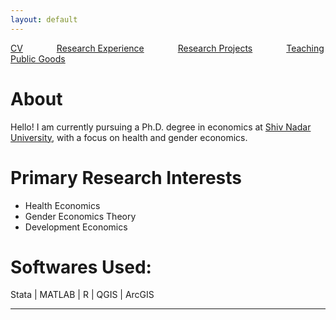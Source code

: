 ```yaml
---
layout: default
---
```


[CV](/assets/bishmay_CV_8.pdf) <span style="margin-right: 50px;"></span> [Research Experience](/research_experience.md/) <span style="margin-right: 50px;"></span> [Research Projects](/research_projects.md/) <span style="margin-right: 50px;"></span> [Teaching](/teaching.md/)<span style="margin-right: 50px;"></span> [Public Goods](/githubrepositories.md/)


# About

Hello! I am currently pursuing a Ph.D. degree in economics at [Shiv Nadar University](https://snu.edu.in/home/), with a focus on health and gender economics. 

# Primary Research Interests

- Health Economics 
- Gender Economics  Theory
- Development Economics 

# Softwares Used:
Stata | MATLAB | R | QGIS | ArcGIS 

---
